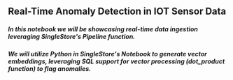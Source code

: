 ## Real-Time Anomaly Detection in IOT Sensor Data  
##### In this notebook we will be showcasing real-time data ingestion leveraging SingleStore's Pipeline function.   
##### We will utilize Python in SingleStore's Notebook  to generate vector embeddings, leveraging  SQL support for vector processing (dot_product function) to flag anomalies.
